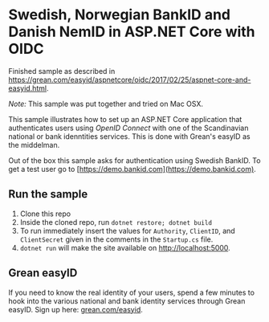 # Swedish, Norwegian BankID and Danish NemID in ASP.NET Core with OIDC
Finished sample as described in https://grean.com/easyid/aspnetcore/oidc/2017/02/25/aspnet-core-and-easyid.html.

*Note:* This sample was put together and tried on Mac OSX.

This sample illustrates how to set up an ASP.NET Core application that authenticates
users using *OpenID Connect* with one of the Scandinavian national or bank 
idenntities services. This is done with Grean's easyID as the middelman.

Out of the box this sample asks for authentication using Swedish BankID.
To get a test user go to [https://demo.bankid.com](https://demo.bankid.com).

## Run the sample

1. Clone this repo
2. Inside the cloned repo, run `dotnet restore; dotnet build`
3. To run immediately insert the values for `Authority`, `ClientID`, and `ClientSecret` given
in the comments in the `Startup.cs` file.
4. `dotnet run` will make the site available on [http://localhost:5000](http://localhost:5000).

## Grean easyID
If you need to know the real identity of your users, spend a few minutes to hook
into the various national and bank identity services through Grean easyID. 
Sign up here: [grean.com/easyid](https://grean.com/easyid).